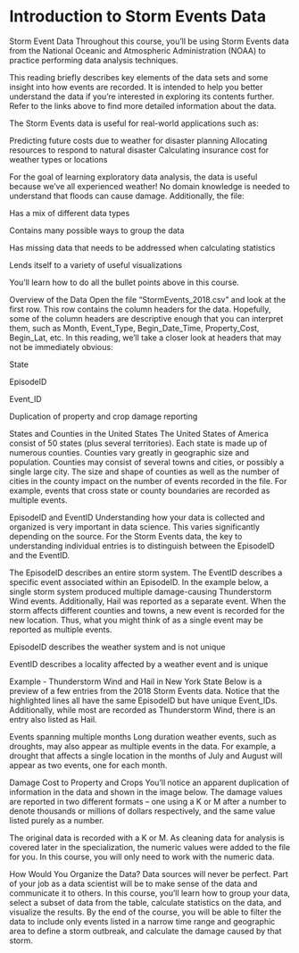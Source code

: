 # Introduction to Storm Events Data
Storm Event Data
Throughout this course, you’ll be using Storm Events data from the National Oceanic and Atmospheric Administration (NOAA) to practice performing data analysis techniques. 

This reading briefly describes key elements of the data sets and some insight into how events are recorded. It is intended to help you better understand the data if you’re interested in exploring its contents further. Refer to the links above to find more detailed information about the data.

The Storm Events data is useful for real-world applications such as:

Predicting future costs due to weather for disaster planning
Allocating resources to respond to natural disaster 
Calculating insurance cost for weather types or locations

For the goal of learning exploratory data analysis, the data is useful because we’ve all experienced weather! No domain knowledge is needed to understand that floods can cause damage. Additionally, the file: 

Has a mix of different data types

Contains many possible ways to group the data

Has missing data that needs to be addressed when calculating statistics

Lends itself to a variety of useful visualizations

You’ll learn how to do all the bullet points above in this course.

Overview  of the Data
Open the file “StormEvents_2018.csv” and look at the first row. This row contains the column headers for the data. Hopefully, some of the column headers are descriptive enough that you can interpret them, such as Month, Event_Type, Begin_Date_Time, Property_Cost, Begin_Lat, etc. In this reading, we’ll take a closer look at headers that may not be immediately obvious:

State

EpisodeID

Event_ID

Duplication of property and crop damage reporting

States and Counties in the United States
The United States of America consist of 50 states (plus several territories). Each state is made up of numerous counties. Counties vary greatly in geographic size and population. Counties may consist of several towns and cities, or possibly a single large city. The size and shape of counties as well as the number of cities in the county impact on the number of events recorded in the file. For example, events that cross state or county boundaries are recorded as multiple events. 

EpisodeID and EventID
Understanding how your data is collected and organized is very important in data science. This varies significantly depending on the source. For the Storm Events data, the key to understanding individual entries is to distinguish between the EpisodeID and the EventID.   

The EpisodeID describes an entire storm system. The EventID describes a specific event associated within an EpisodeID. In the example below, a single storm system produced multiple damage-causing Thunderstorm Wind events. Additionally, Hail was reported as a separate event. When the storm affects different counties and towns, a new event is recorded for the new location. Thus, what you might think of as a single event may be reported as multiple events.

EpisodeID describes the weather system and is not unique

EventID describes a locality affected by a weather event and is unique

Example - Thunderstorm Wind and Hail in New York State
Below is a preview of a few entries from the 2018 Storm Events data. Notice that the highlighted lines all have the same EpisodeID but have unique Event_IDs. Additionally, while most are recorded as Thunderstorm Wind, there is an entry also listed as Hail. 


Events spanning multiple months
Long duration weather events, such as droughts, may also appear as multiple events in the data. For example, a drought that affects a single location in the months of July and August will appear as two events, one for each month.   

Damage Cost to Property and Crops
You’ll notice an apparent duplication of information in the data and shown in the image below. The damage values are reported in two different formats – one using a K or M after a number to denote thousands or millions of dollars respectively, and the same value listed purely as a number. 



The original data is recorded with a K or M. As cleaning data for analysis is covered later in the specialization, the numeric values were added to the file for you. In this course, you will only need to work with the numeric data.

How Would You Organize the Data?
Data sources will never be perfect. Part of your job as a data scientist will be to make sense of the data and communicate it to others. In this course, you’ll learn how to group your data, select a subset of data from the table, calculate statistics on the data, and visualize the results. By the end of the course, you will be able to filter the data to include only events listed in a narrow time range and geographic area to define a storm outbreak, and calculate the damage caused by that storm.
